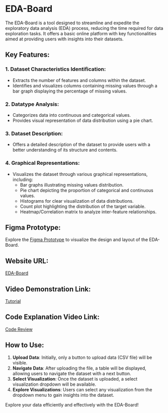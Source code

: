 # EDA-Board

The EDA-Board is a tool designed to streamline and expedite the exploratory data analysis (EDA) process, reducing the time required for data exploration tasks. It offers a basic online platform with key functionalities aimed at providing users with insights into their datasets.

## Key Features:

### 1. Dataset Characteristics Identification:
- Extracts the number of features and columns within the dataset.
- Identifies and visualizes columns containing missing values through a bar graph displaying the percentage of missing values.

### 2. Datatype Analysis:
- Categorizes data into continuous and categorical values.
- Provides visual representation of data distribution using a pie chart.

### 3. Dataset Description:
- Offers a detailed description of the dataset to provide users with a better understanding of its structure and contents.

### 4. Graphical Representations:
- Visualizes the dataset through various graphical representations, including:
  - Bar graphs illustrating missing values distribution.
  - Pie chart depicting the proportion of categorical and continuous values.
  - Histograms for clear visualization of data distributions.
  - Count plot highlighting the distribution of the target variable.
  - Heatmap/Correlation matrix to analyze inter-feature relationships.

## Figma Prototype:
Explore the [Figma Prototype](https://www.figma.com/file/tIFJYLlh2gmCJEQnfqkYNm/EDA-Board?type=design&node-id=5%3A15&mode=design&t=YJzbAhmoD1EKn95o-1) to visualize the design and layout of the EDA-Board.

## Website URL: 
[EDA-Board](https://eda-board.netlify.app/)

## Video Demonstration Link: 
[Tutorial]() 

## Code Explanation Video Link:
[Code Review]()

## How to Use:
1. **Upload Data**: Initially, only a button to upload data (CSV file) will be visible.
2. **Navigate Data**: After uploading the file, a table will be displayed, allowing users to navigate the dataset with a next button.
3. **Select Visualization**: Once the dataset is uploaded, a select visualization dropdown will be available.
4. **Explore Visualizations**: Users can select any visualization from the dropdown menu to gain insights into the dataset.

Explore your data efficiently and effectively with the EDA-Board!
